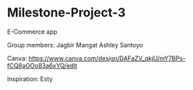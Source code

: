 # Milestone-Project-3
E-Commerce app

Group members:
Jagbir Mangat 
Ashley Santoyo

Canva:
https://www.canva.com/design/DAFaZV_qkjU/mY7BPs-fCQ8aOOo83a6xYQ/edit

Inspiration: Esty
